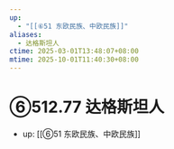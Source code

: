 ```yaml
---
up:
  - "[[⑥51 东欧民族、中欧民族]]"
aliases:
  - 达格斯坦人
ctime: 2025-03-01T13:48:07+08:00
mtime: 2025-10-01T11:40:30+08:00
---
```


# ⑥512.77 达格斯坦人

- up: [[⑥51 东欧民族、中欧民族]]
